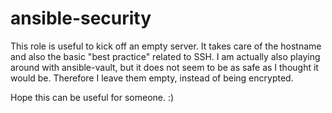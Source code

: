 # ansible-security

This role is useful to kick off an empty server. It takes care of the hostname and also the basic "best practice" related to SSH. I am actually also playing around with ansible-vault, but it does not seem to be as safe as I thought it would be. Therefore I leave them empty, instead of being encrypted. 

Hope this can be useful for someone. :) 
